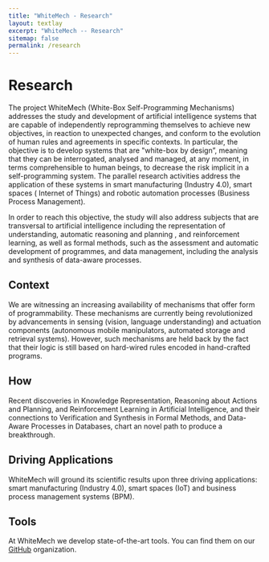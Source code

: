 ```yaml
---
title: "WhiteMech - Research"
layout: textlay
excerpt: "WhiteMech -- Research"
sitemap: false
permalink: /research
---
```


# Research
<p class="text-justify">
The project WhiteMech (White-Box Self-Programming Mechanisms) addresses 
the study and development of artificial intelligence systems that are 
capable of independently reprogramming themselves to achieve new 
objectives, in reaction to unexpected changes, and conform to the 
evolution of human rules and agreements in specific contexts. In 
particular, the objective is to develop systems that are "white-box 
by design”, meaning that they can be interrogated, analysed and 
managed, at any moment, in terms comprehensible to human beings, to 
decrease the risk implicit in a self-programming system. The 
parallel research activities address the application of these 
systems in smart manufacturing (Industry 4.0), smart spaces (
Internet of Things) and robotic automation processes (Business 
Process Management).

In order to reach this objective, the study will also address 
subjects that are transversal to artificial intelligence including 
the representation of understanding, automatic reasoning and planning
, and reinforcement learning, as well as formal methods, such as the 
assessment and automatic development of programmes, and data 
management, including the analysis and synthesis of data-aware 
processes.
</p>


## Context
<p class="text-justify">
We are witnessing an increasing availability of mechanisms that offer form of programmability. 
These mechanisms are currently being revolutionized by advancements in sensing (vision, language 
understanding) and actuation components (autonomous mobile manipulators, automated storage and 
retrieval systems). However, such mechanisms are held back by the fact that their logic is still 
based on hard-wired rules encoded in hand-crafted programs.
</p>

## How
<p class="text-justify">
Recent discoveries in Knowledge Representation, Reasoning about Actions and Planning, and 
Reinforcement Learning in Artificial Intelligence, and their connections to Verification and 
Synthesis in Formal Methods, and Data-Aware Processes in Databases, chart an novel path to 
produce a breakthrough.
</p>

## Driving Applications
<p class="text-justify">
WhiteMech will ground its scientific results upon three driving applications: smart 
manufacturing (Industry 4.0), smart spaces (IoT) and business process management systems (BPM).
</p>

## Tools
<p class="text-justify">
At WhiteMech we develop state-of-the-art tools. You can find them on our 
<a href="https://github.com/whitemech" target="_blank">GitHub</a>
organization.
</p>
